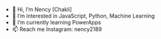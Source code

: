 - 👋 Hi, I’m Nency [Chakli]
- 👀 I’m interested in JavaScript, Python, Machine Learning
- 🌱 I’m currently learning PowerApps
- 📫 Reach me Instagram: nency2189
